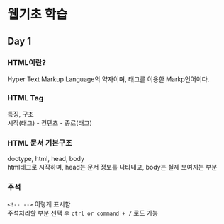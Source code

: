 # 웹기초 학습

## Day 1
### HTML이란?
  Hyper Text Markup Language의 약자이며, 태그를 이용한 Markp언어이다.
### HTML Tag
  특징, 구조<br/>
  시작(태그) - 컨텐츠 - 종료(태그)
### HTML 문서 기본구조
  doctype, html, head, body<br/>
  html태그로 시작하며, head는 문서 정보를 나타내고, body는 실제 보여지는 부분
### 주석
  `<!-- -->` 이렇게 표시함<br/>
  주석처리할 부분 선택 후 `ctrl or command + /` 로도 가능
